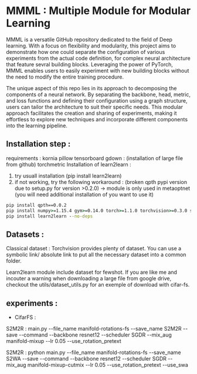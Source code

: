 
# MMML : Multiple Module for Modular Learning

MMML is a versatile GitHub repository dedicated to the field of Deep learning. With a focus on flexibility and modularity, this project aims to demonstrate how one could separate the configuration of various experiments from the actual code definition, for complex neural architecture that feature sevral building blocks. Leveraging the power of PyTorch, MMML enables users to easily experiment with new building blocks without the need to modify the entire training procedure.

The unique aspect of this repo lies in its approach to decomposing the components of a neural network. By separating the backbone, head, metric, and loss functions and defining their configuration using a graph structure, users can tailor the architecture to suit their specific needs. This modular approach facilitates the creation and sharing of experiments, making it effortless to explore new techniques and incorporate different components into the learning pipeline.


## Installation step :


requirements :
kornia
pillow
tensorboard
gdown : (installation of large file from github)
torchmetric
Installation of learn2learn :
1. try usuall installation (pip install learn2learn)
2. if not working, try the following workaround :
(broken qpth pypi version due to setup.py for version >0.2.0)
-> module is only used in metaoptnet (you will need additional installation of you want to use it)

```cmd
pip install qpth==0.0.2
pip install numpy>=1.15.4 gym>=0.14.0 torch>=1.1.0 torchvision>=0.3.0 scipy requests gsutil tqdm
pip install learn2learn --no-deps 
```
## Datasets :

Classical dataset : 
Torchvision provides plenty of dataset. You can use a symbolic link/ absolute link to put all the necessary dataset into a common folder.

Learn2learn module include dataset for fewshot. If you are like me and incouter a warning when downloading a large file from google drive, checkout the utils/dataset_utils.py for an exemple of download with cifar-fs.



## experiments :


- CifarFS : 

S2M2R : main.py --file_name manifold-rotations-fs --save_name S2M2R --save --command --backbone resnet12 --scheduler SGDR --mix_aug manifold-mixup --lr 0.05 --use_rotation_pretext

S2M2R : python main.py --file_name manifold-rotations-fs --save_name S2WA --save --command --backbone resnet12 --scheduler SGDR --mix_aug manifold-mixup-cutmix --lr 0.05 --use_rotation_pretext --use_swa 
